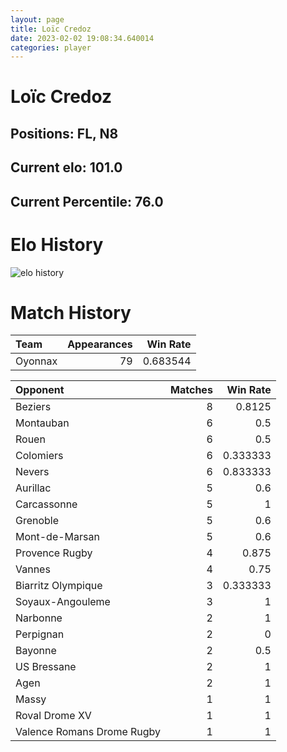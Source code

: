 ```yaml
---  
layout: page  
title: Loïc Credoz  
date: 2023-02-02 19:08:34.640014  
categories: player  
---
```

# Loïc Credoz

## Positions: FL, N8

## Current elo: 101.0

## Current Percentile: 76.0

# Elo History


![elo history](history_LoïcCredoz.png)
# Match History


| Team    |   Appearances |   Win Rate |
|:--------|--------------:|-----------:|
| Oyonnax |            79 |   0.683544 |

| Opponent                   |   Matches |   Win Rate |
|:---------------------------|----------:|-----------:|
| Beziers                    |         8 |   0.8125   |
| Montauban                  |         6 |   0.5      |
| Rouen                      |         6 |   0.5      |
| Colomiers                  |         6 |   0.333333 |
| Nevers                     |         6 |   0.833333 |
| Aurillac                   |         5 |   0.6      |
| Carcassonne                |         5 |   1        |
| Grenoble                   |         5 |   0.6      |
| Mont-de-Marsan             |         5 |   0.6      |
| Provence Rugby             |         4 |   0.875    |
| Vannes                     |         4 |   0.75     |
| Biarritz Olympique         |         3 |   0.333333 |
| Soyaux-Angouleme           |         3 |   1        |
| Narbonne                   |         2 |   1        |
| Perpignan                  |         2 |   0        |
| Bayonne                    |         2 |   0.5      |
| US Bressane                |         2 |   1        |
| Agen                       |         2 |   1        |
| Massy                      |         1 |   1        |
| Roval Drome XV             |         1 |   1        |
| Valence Romans Drome Rugby |         1 |   1        |